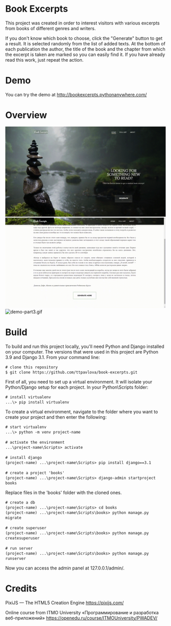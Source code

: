 # Book Excerpts

This project was created in order to interest visitors with various excerpts from books of different genres and writers.

If you don't know which book to choose, click the "Generate" button to get a result. It is selected randomly from the list of added texts.
At the bottom of each publication the author, the title of the book and the chapter from which the excerpt is taken are marked so you can easily find it. If you have already read this work, just repeat the action.

# Demo

You can try the demo at http://bookexcerpts.pythonanywhere.com/

# Overview
![demo-part1.gif](https://github.com/ttpavlova/book-excerpts/blob/main/gifs/demo-part-1.gif)
![demo-part2.gif](https://github.com/ttpavlova/book-excerpts/blob/main/gifs/demo-part-2.gif)
![demo-part3.gif](https://github.com/ttpavlova/book-excerpts/blob/main/gifs/demo-part-3.gif)

# Build

To build and run this project locally, you'll need Python and Django installed on your computer. The versions that were used in this project are Python 3.9 and Django 3.1.
From your command line:
```
# clone this repository
$ git clone https://github.com/ttpavlova/book-excerpts.git
```

First of all, you need to set up a virtual environment. It will isolate your Python/Django setup for each project. In your Python\Scripts folder:
```
# install virtualenv
...\> pip install virtualenv
```
To create a virtual environment, navigate to the folder where you want to create your project and then enter the following:
```
# start virtualenv
...\> python -m venv project-name

# activate the environment
...\project-name\Scripts> activate

# install django
(project-name) ...\project-name\Scripts> pip install django==3.1

# create a project 'books'
(project-name) ...\project-name\Scripts> django-admin startproject books
```
Replace files in the 'books' folder with the cloned ones. 
```
# create a db
(project-name) ...\project-name\Scripts> cd books
(project-name) ...\project-name\Scripts\books> python manage.py migrate

# create superuser
(project-name) ...\project-name\Scripts\books> python manage.py createsuperuser

# run server
(project-name) ...\project-name\Scripts\books> python manage.py runserver
```
Now you can access the admin panel at 127.0.0.1/admin/.

# Credits

PixiJS — The HTML5 Creation Engine https://pixijs.com/

Online course from ITMO University «Программирование и разработка веб-приложений» https://openedu.ru/course/ITMOUniversity/PWADEV/
